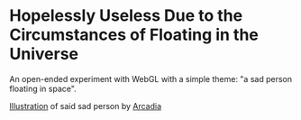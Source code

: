 # Hopelessly Useless Due to the Circumstances of Floating in the Universe

An open-ended experiment with WebGL with a simple theme: "a sad person floating in space".

[Illustration](images/sad%20person.png) of said sad person by [Arcadia](https://arcadian98.wixsite.com/artinfo)